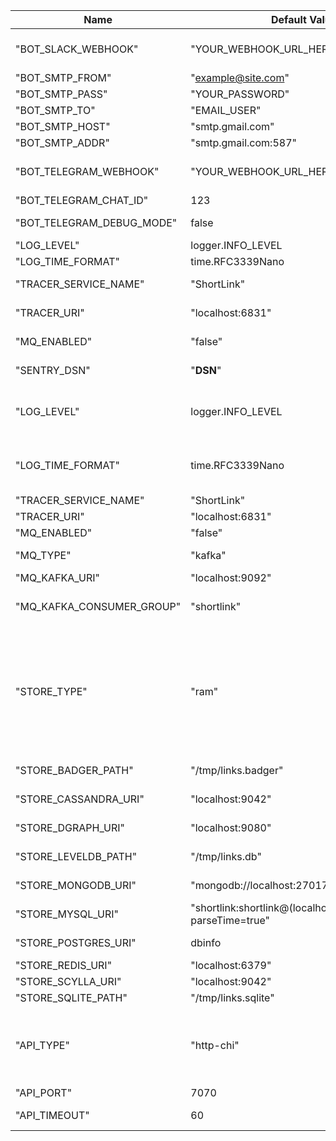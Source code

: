 <!---
File generated by cli. DO NOT EDIT.
-->

|Name | Default Value | Description |
|---|---|---|
| "BOT_SLACK_WEBHOOK" | "YOUR_WEBHOOK_URL_HERE" | Your webhook URL |
| "BOT_SMTP_FROM" | "example@site.com" |  |
| "BOT_SMTP_PASS" | "YOUR_PASSWORD" |  |
| "BOT_SMTP_TO" | "EMAIL_USER" |  |
| "BOT_SMTP_HOST" | "smtp.gmail.com" |  |
| "BOT_SMTP_ADDR" | "smtp.gmail.com:587" |  |
| "BOT_TELEGRAM_WEBHOOK" | "YOUR_WEBHOOK_URL_HERE" | Your webhook URL |
| "BOT_TELEGRAM_CHAT_ID" | 123 | Your chat ID |
| "BOT_TELEGRAM_DEBUG_MODE" | false | Debug mode |
| "LOG_LEVEL" | logger.INFO_LEVEL |  |
| "LOG_TIME_FORMAT" | time.RFC3339Nano |  |
| "TRACER_SERVICE_NAME" | "ShortLink" | Service Name |
| "TRACER_URI" | "localhost:6831" | Tracing addr:host |
| "MQ_ENABLED" | "false" | Enabled MQ-service |
| "SENTRY_DSN" | "__DSN__" | key for sentry |
| "LOG_LEVEL" | logger.INFO_LEVEL | Log level. Select 0-4 (Fatal->Debug) |
| "LOG_TIME_FORMAT" | time.RFC3339Nano | Log time format (golang time format) |
| "TRACER_SERVICE_NAME" | "ShortLink" |  |
| "TRACER_URI" | "localhost:6831" |  |
| "MQ_ENABLED" | "false" |  |
| "MQ_TYPE" | "kafka" | Select: kafka, nats |
| "MQ_KAFKA_URI" | "localhost:9092" | Kafka URI |
| "MQ_KAFKA_CONSUMER_GROUP" | "shortlink" | Kafka consumer group |
| "STORE_TYPE" | "ram" | Select: postgres, mongo, mysql, redis, dgraph, sqlite, leveldb, badger, ram, scylla, cassandra |
| "STORE_BADGER_PATH" | "/tmp/links.badger" | Badger path to file |
| "STORE_CASSANDRA_URI" | "localhost:9042" | Cassandra URI |
| "STORE_DGRAPH_URI" | "localhost:9080" | DGRAPH URI |
| "STORE_LEVELDB_PATH" | "/tmp/links.db" | LevelDB path to file |
| "STORE_MONGODB_URI" | "mongodb://localhost:27017" | MongoDB URI |
| "STORE_MYSQL_URI" | "shortlink:shortlink@(localhost:3306)/shortlink?parseTime=true" | MySQL URI |
| "STORE_POSTGRES_URI" | dbinfo | Postgres URI |
| "STORE_REDIS_URI" | "localhost:6379" | Redis URI |
| "STORE_SCYLLA_URI" | "localhost:9042" | Scylla URI |
| "STORE_SQLITE_PATH" | "/tmp/links.sqlite" | SQLite URI |
| "API_TYPE" | "http-chi" | Select: http-chi, gRPC-web, graphql, cloudevents, go-kit |
| "API_PORT" | 7070 | API port |
| "API_TIMEOUT" | 60 | Request Timeout |
